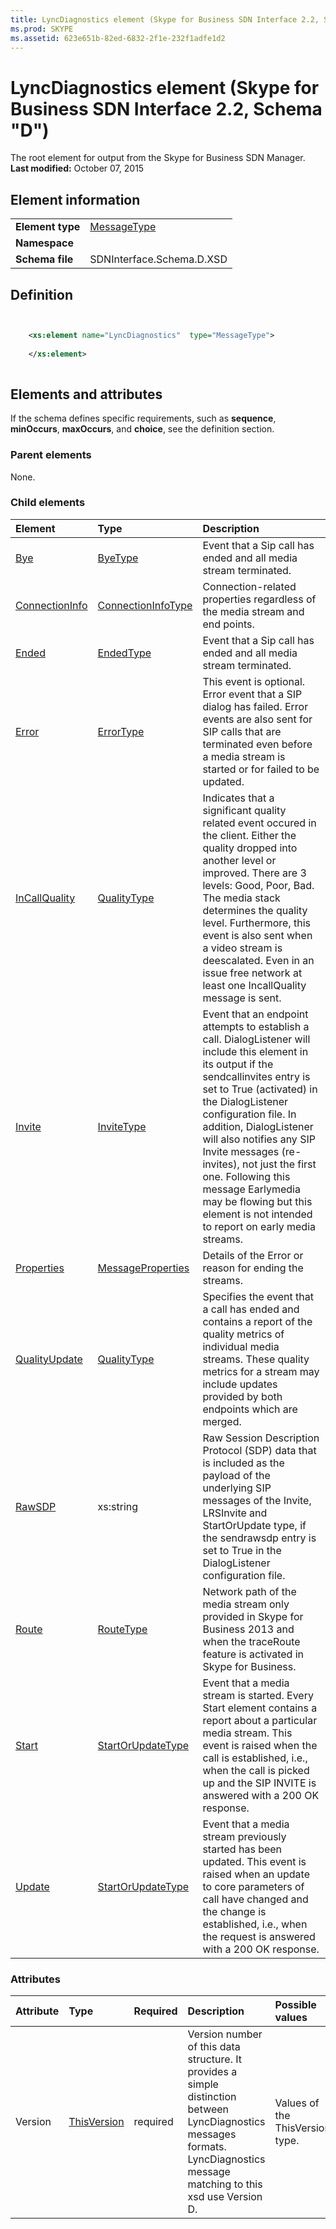 ```yaml
---
title: LyncDiagnostics element (Skype for Business SDN Interface 2.2, Schema "D")
ms.prod: SKYPE
ms.assetid: 623e651b-82ed-6832-2f1e-232f1adfe1d2
---
```



# LyncDiagnostics element (Skype for Business SDN Interface 2.2, Schema "D")
The root element for output from the Skype for Business SDN Manager. 
 **Last modified:** October 07, 2015
  
    
    


## Element information


|||
|:-----|:-----|
|**Element type**| [MessageType](messagetype-complextype.md)|
|**Namespace**||
|**Schema file**|SDNInterface.Schema.D.XSD |
   

## Definition


```XML


    <xs:element name="LyncDiagnostics"  type="MessageType">
    
    </xs:element>
  
```


## Elements and attributes

If the schema defines specific requirements, such as **sequence**, **minOccurs**, **maxOccurs**, and **choice**, see the definition section. 
  
    
    

### Parent elements

None. 
  
    
    

### Child elements



|**Element**|**Type**|**Description**|
|:-----|:-----|:-----|
| [Bye](bye-element.md)| [ByeType](byetype-complextype.md)|Event that a Sip call has ended and all media stream terminated. |
| [ConnectionInfo](connectioninfo-element.md)| [ConnectionInfoType](connectioninfotype-complextype.md)|Connection-related properties regardless of the media stream and end points. |
| [Ended](ended-element.md)| [EndedType](endedtype-complextype.md)|Event that a Sip call has ended and all media stream terminated. |
| [Error](error-element.md)| [ErrorType](errortype-complextype.md)|This event is optional. Error event that a SIP dialog has failed. Error events are also sent for SIP calls that are terminated even before a media stream is started or for failed to be updated. |
| [InCallQuality](incallquality-element.md)| [QualityType](qualitytype-complextype.md)|Indicates that a significant quality related event occured in the client. Either the quality dropped into another level or improved. There are 3 levels: Good, Poor, Bad. The media stack determines the quality level. Furthermore, this event is also sent when a video stream is deescalated. Even in an issue free network at least one IncallQuality message is sent. |
| [Invite](invite-element.md)| [InviteType](invitetype-complextype.md)|Event that an endpoint attempts to establish a call. DialogListener will include this element in its output if the sendcallinvites entry is set to True (activated) in the DialogListener configuration file. In addition, DialogListener will also notifies any SIP Invite messages (re-invites), not just the first one. Following this message Earlymedia may be flowing but this element is not intended to report on early media streams. |
| [Properties](properties-element-messagetype-complextype.md)| [MessageProperties](messageproperties-complextype.md)|Details of the Error or reason for ending the streams. |
| [QualityUpdate](qualityupdate-element.md)| [QualityType](qualitytype-complextype.md)|Specifies the event that a call has ended and contains a report of the quality metrics of individual media streams. These quality metrics for a stream may include updates provided by both endpoints which are merged. |
| [RawSDP](rawsdp-element.md)|xs:string |Raw Session Description Protocol (SDP) data that is included as the payload of the underlying SIP messages of the Invite, LRSInvite and StartOrUpdate type, if the sendrawsdp entry is set to True in the DialogListener configuration file. |
| [Route](route-element-messagetype-complextype.md)| [RouteType](routetype-complextype.md)|Network path of the media stream only provided in Skype for Business 2013 and when the traceRoute feature is activated in Skype for Business. |
| [Start](start-element.md)| [StartOrUpdateType](startorupdatetype-complextype.md)|Event that a media stream is started. Every Start element contains a report about a particular media stream. This event is raised when the call is established, i.e., when the call is picked up and the SIP INVITE is answered with a 200 OK response. |
| [Update](update-element.md)| [StartOrUpdateType](startorupdatetype-complextype.md)|Event that a media stream previously started has been updated. This event is raised when an update to core parameters of call have changed and the change is established, i.e., when the request is answered with a 200 OK response. |
   

### Attributes



|**Attribute**|**Type**|**Required**|**Description**|**Possible values**|
|:-----|:-----|:-----|:-----|:-----|
|Version | [ThisVersion](thisversion-simpletype.md)|required |Version number of this data structure. It provides a simple distinction between LyncDiagnostics messages formats. LyncDiagnostics message matching to this xsd use Version D. |Values of the ThisVersion type. |
   

